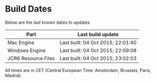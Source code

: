 # Build Dates

Below are the last known dates to updates

Part | Last build update
-----|-----
Mac Engine | Last built: 04 Oct 2015; 22:01:40
Windows Engine | Last built: 04 Oct 2015; 22:09:08
JCR6 Resource Files | Last built: 04 Oct 2015; 23:02:03
All times are in CET (Central European Time: Amsterdam, Brussels, Paris, Madrid)



